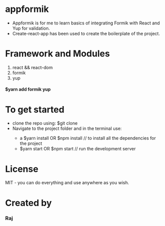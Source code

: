 # appformik
- Appformik is for me to learn basics of integrating Formik with React and Yup for validation. 
- Create-react-app has been used to create the boilerplate of the project.

# Framework and Modules 
1. react && react-dom
2. formik
3. yup  
#### $yarn add formik yup

# To get started
- clone the repo using: $git clone <url>
- Navigate to the project folder <appformik> and in the terminal use:
  - a $yarn install OR $npm install // to install all the dependencies for the project
  -  $yarn start OR $npm start // run the development server

# License
 MIT - you can do everything and use anywhere as you wish.
# Created by
 ### Raj